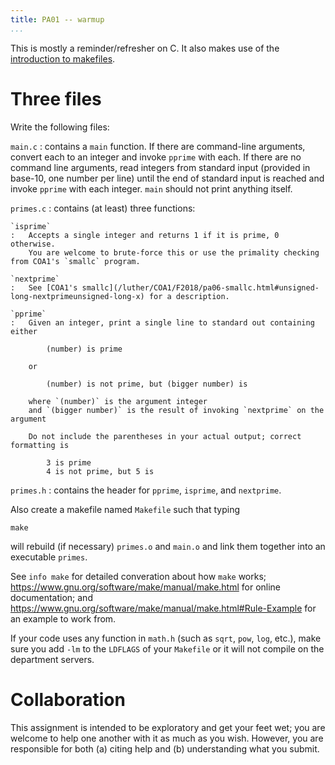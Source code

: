 ```yaml
---
title: PA01 -- warmup
...
```


This is mostly a reminder/refresher on C.
It also makes use of the [introduction to makefiles](make.html).

# Three files

Write the following files:

`main.c`
:   contains a `main` function.
    If there are command-line arguments,
    convert each to an integer and invoke `pprime` with each.
    If there are no command line arguments,
    read integers from standard input (provided in base-10, one number per line)
    until the end of standard input is reached
    and invoke `pprime` with each integer.
    `main` should not print anything itself.

`primes.c`
:   contains (at least) three functions:

    `isprime`
    :   Accepts a single integer and returns 1 if it is prime, 0 otherwise.
        You are welcome to brute-force this or use the primality checking from COA1's `smallc` program.
    
    `nextprime`
    :   See [COA1's smallc](/luther/COA1/F2018/pa06-smallc.html#unsigned-long-nextprimeunsigned-long-x) for a description.
    
    `pprime`
    :   Given an integer, print a single line to standard out containing either
    
            (number) is prime
        
        or
        
            (number) is not prime, but (bigger number) is
        
        where `(number)` is the argument integer
        and `(bigger number)` is the result of invoking `nextprime` on the argument
        
        Do not include the parentheses in your actual output; correct formatting is
            
            3 is prime
            4 is not prime, but 5 is

`primes.h`
:   contains the header for `pprime`, `isprime`, and `nextprime`.

Also create a makefile named `Makefile` such that typing

    make

will rebuild (if necessary) `primes.o` and `main.o` and link them together into an executable `primes`.

See `info make` for detailed converation about how `make` works;
<https://www.gnu.org/software/make/manual/make.html> for online documentation;
and <https://www.gnu.org/software/make/manual/make.html#Rule-Example> for an example to work from.

If your code uses any function in `math.h` (such as `sqrt`, `pow`, `log`, etc.), make sure you add `-lm` to the `LDFLAGS` of your `Makefile` or it will not compile on the department servers.

# Collaboration

This assignment is intended to be exploratory and get your feet wet;
you are welcome to help one another with it as much as you wish.
However, you are responsible for both (a) citing help and (b) understanding what you submit.

